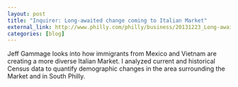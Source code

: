 ```yaml
---
layout: post
title: "Inquirer: Long-awaited change coming to Italian Market"
external_link: http://www.philly.com/philly/business/20131223_Long-awaited_change_coming_to_Italian_Market.html
categories: [blog]
---
```


Jeff Gammage looks into how immigrants from Mexico and Vietnam are creating a more diverse Italian Market.
I analyzed current and historical Census data to quantify demographic changes in the area surrounding the Market and in South Philly.